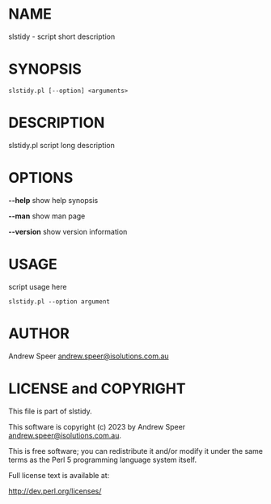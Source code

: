 
# NAME

slstidy - script short description

# SYNOPSIS

`slstidy.pl [--option] <arguments>`

# DESCRIPTION

slstidy.pl script long description

# OPTIONS

**--help** show help synopsis

**--man** show man page

**--version** show version information

# USAGE

script usage here
```
slstidy.pl --option argument
```
  
# AUTHOR

Andrew Speer <andrew.speer@isolutions.com.au>

# LICENSE and COPYRIGHT

This file is part of slstidy.

This software is copyright (c) 2023 by Andrew Speer <andrew.speer@isolutions.com.au>.

This is free software; you can redistribute it and/or modify it under
the same terms as the Perl 5 programming language system itself.

Full license text is available at:

<http://dev.perl.org/licenses/>